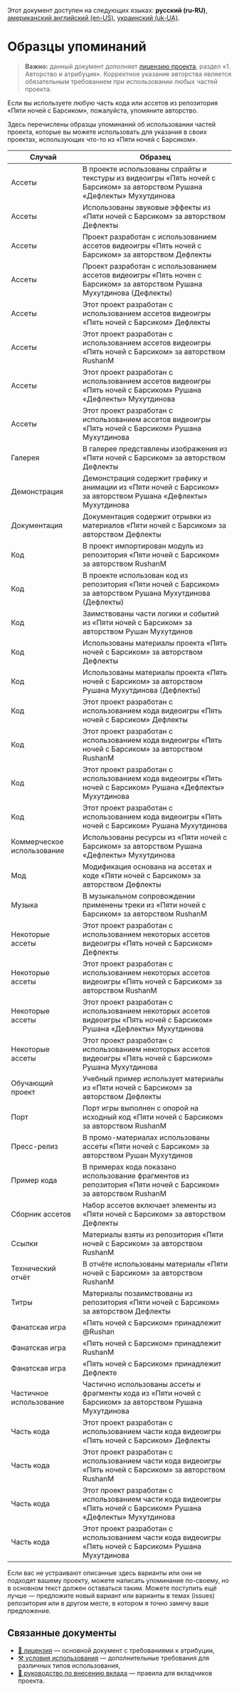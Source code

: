 Этот документ доступен на следующих языках: **русский (ru-RU)**, [американский английский (en-US)](/ATTRIBUTION.md), [украинский (uk-UA)](/docs/ATTRIBUTION_uk-UA.md).

# Образцы упоминаний

> **Важно:** данный документ дополняет [лицензию проекта](/docs/LICENSE_ru-RU.md), раздел «1. Авторство и атрибуция». Корректное указание авторства является обязательным требованием при использовании любых частей проекта.

Если вы используете любую часть кода или ассетов из репозитория «Пяти ночей с Барсиком», пожалуйста, упомяните авторство.

Здесь перечислены образцы упоминаний об использовании частей проекта, которые вы можете использовать для указания в своих проектах, использующих что-то из «Пяти ночей с Барсиком».

| Случай | Образец |
| --- | --- |
| Ассеты | В проекте использованы спрайты и текстуры из видеоигры «Пять ночей с Барсиком» за авторством Рушана «Дефлекты» Мухутдинова |
| Ассеты | Использованы звуковые эффекты из «Пяти ночей с Барсиком» за авторством Дефлекты |
| Ассеты | Проект разработан с использованием ассетов видеоигры «Пять ночей с Барсиком» за авторством Дефлекты |
| Ассеты | Проект разработан с использованием ассетов видеоигры «Пять ночен с Барсиком» за авторством Рушана Мухутдинова (Дефлекты) |
| Ассеты | Этот проект разработан с использованием ассетов видеоигры «Пять ночей с Барсиком» Дефлекты |
| Ассеты | Этот проект разработан с использованием ассетов видеоигры «Пять ночей с Барсиком» за авторством RushanM |
| Ассеты | Этот проект разработан с использованием ассетов видеоигры «Пять ночей с Барсиком» Рушана «Дефлекты» Мухутдинова |
| Ассеты | Этот проект разработан с использованием ассетов видеоигры «Пять ночей с Барсиком» Рушана Мухутдинова |
| Галерея | В галерее представлены изображения из «Пяти ночей с Барсиком» за авторством Дефлекты |
| Демонстрация | Демонстрация содержит графику и анимации из «Пяти ночей с Барсиком» за авторством Рушана «Дефлекты» Мухутдинова |
| Документация | Документация содержит отрывки из материалов «Пяти ночей с Барсиком» за авторством Дефлекты |
| Код | В проект импортирован модуль из репозитория «Пяти ночей с Барсиком» за авторством RushanM |
| Код | В проекте использован код из репозитория «Пяти ночей с Барсиком» за авторством Рушана Мухутдинова (Дефлекты) |
| Код | Заимствованы части логики и событий из «Пяти ночей с Барсиком» за авторством Рушан Мухутдинов |
| Код | Использованы материалы проекта «Пять ночей с Барсиком» за авторством Дефлекты |
| Код | Использованы материалы проекта «Пять ночей с Барсиком» за авторством Рушана Мухутдинова (Дефлекты) |
| Код | Этот проект разработан с использованием кода видеоигры «Пять ночей с Барсиком» Дефлекты |
| Код | Этот проект разработан с использованием кода видеоигры «Пять ночей с Барсиком» за авторством RushanM |
| Код | Этот проект разработан с использованием кода видеоигры «Пять ночей с Барсиком» Рушана «Дефлекты» Мухутдинова |
| Код | Этот проект разработан с использованием кода видеоигры «Пять ночей с Барсиком» Рушана Мухутдинова |
| Коммерческое использование | Использованы ресурсы из «Пяти ночей с Барсиком» за авторством Рушана «Дефлекты» Мухутдинова |
| Мод | Модификация основана на ассетах и коде «Пяти ночей с Барсиком» за авторством Дефлекты |
| Музыка | В музыкальном сопровождении применены треки из «Пяти ночей с Барсиком» за авторством RushanM |
| Некоторые ассеты | Этот проект разработан с использованием некоторых ассетов видеоигры «Пять ночей с Барсиком» Дефлекты |
| Некоторые ассеты | Этот проект разработан с использованием некоторых ассетов видеоигры «Пять ночей с Барсиком» за авторством RushanM |
| Некоторые ассеты | Этот проект разработан с использованием некоторых ассетов видеоигры «Пять ночей с Барсиком» Рушана «Дефлекты» Мухутдинова |
| Некоторые ассеты | Этот проект разработан с использованием некоторых ассетов видеоигры «Пять ночей с Барсиком» Рушана Мухутдинова |
| Обучающий проект | Учебный пример использует материалы из «Пяти ночей с Барсиком» за авторством Дефлекты |
| Порт | Порт игры выполнен с опорой на исходный код «Пяти ночей с Барсиком» за авторством RushanM |
| Пресс-релиз | В промо-материалах использованы ассеты «Пяти ночей с Барсиком» за авторством Рушан Мухутдинов |
| Пример кода | В примерах кода показано использование фрагментов из репозитория «Пяти ночей с Барсиком» за авторством RushanM |
| Сборник ассетов | Набор ассетов включает элементы из «Пяти ночей с Барсиком» за авторством Дефлекты |
| Ссылки | Материалы взяты из репозитория «Пяти ночей с Барсиком» за авторством RushanM |
| Технический отчёт | В отчёте использованы материалы «Пяти ночей с Барсиком» за авторством RushanM |
| Титры | Материалы позаимствованы из репозитория «Пяти ночей с Барсиком» за авторством Дефлекты |
| Фанатская игра | «Пять ночей с Барсиком» принадлежит @Rushan |
| Фанатская игра | «Пять ночей с Барсиком» принадлежит RushanM |
| Фанатская игра | «Пять ночей с Барсиком» принадлежит Дефлекте |
| Частичное использование | Частично использованы ассеты и фрагменты кода из «Пяти ночей с Барсиком» за авторством Рушана Мухутдинова |
| Часть кода | Этот проект разработан с использованием части кода видеоигры «Пять ночей с Барсиком» Дефлекты |
| Часть кода | Этот проект разработан с использованием части кода видеоигры «Пять ночей с Барсиком» за авторством RushanM |
| Часть кода | Этот проект разработан с использованием части кода видеоигры «Пять ночей с Барсиком» Рушана «Дефлекты» Мухутдинова |
| Часть кода | Этот проект разработан с использованием части кода видеоигры «Пять ночей с Барсиком» Рушана Мухутдинова |

Если вас не устраивают описанные здесь варианты или они не подходят вашему проекту, можете написать упоминание по-своему, но в основном текст должен оставаться таким. Можете поступить ещё лучше — предложите новый вариант или варианты в темах (issues) репозитория или в другом месте, в котором я точно замечу ваше предложение.

## Связанные документы

* [📜 лицензия](/docs/LICENSE_ru-RU.md) — основной документ с требованиями к атрибуции,
* [⚒️ условия использования](/docs/TERMS_OF_USE_ru-RU.md) — дополнительные требования для различных типов использования,
* [🤝 руководство по внесению вклада](/docs/CONTRIBUTING_ru-RU.md) — правила для вкладчиков проекта.
